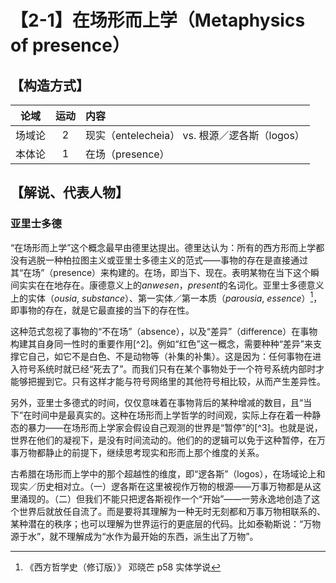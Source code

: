 # 【2-1】在场形而上学（Metaphysics of presence）

## 【构造方式】
|  论域  | 运动 | 内容                                          |
| :----: | :--: | :-------------------------------------------- |
| 场域论 |  2   | 现实（entelecheia） vs. 根源／逻各斯（logos） |
| 本体论 |  1   | 在场（presence）                              |

## 【解说、代表人物】

### 亚里士多德

“在场形而上学”这个概念最早由德里达提出。德里达认为：所有的西方形而上学都没有逃脱一种柏拉图主义或亚里士多德主义的范式——事物的存在是直接通过其“在场”（presence）来构建的。在场，即当下、现在。表明某物在当下这个瞬间实实在在地存在。康德意义上的*anwesen*，*present*的名词化。亚里士多德意义上的实体（*ousia*, *substance*）、第一实体／第一本质（*parousia*, *essence*）[^1]，即事物的存在，就是它最直接的当下的存在性。

这种范式忽视了事物的“不在场”（absence），以及“差异”（difference）在事物构建其自身同一性时的重要作用[^2]。例如“红色”这一概念，需要种种“差异”来支撑它自己，如它不是白色、不是动物等（补集的补集）。这是因为：任何事物在进入符号系统时就已经“死去了”。而我们只有在某个事物处于一个符号系统内部时才能够把握到它。只有这样才能与符号网络里的其他符号相比较，从而产生差异性。

另外，亚里士多德式的时间，仅仅意味着在事物背后的某种增减的数目，且“当下”在时间中是最真实的。这种在场形而上学哲学的时间观，实际上存在着一种静态的暴力——在场形而上学家会假设自己观测的世界是“暂停”的[^3]。也就是说，世界在他们的凝视下，是没有时间流动的。他们的的逻辑可以免于这种暂停，在万事万物都静止的前提下，继续思考现实和形而上那个维度的关系。

古希腊在场形而上学中的那个超越性的维度，即“逻各斯”（logos），在场域论上和现实／历史相对立。（一）逻各斯在这里被视作万物的根源——万事万物都是从这里涌现的。（二）但我们不能只把逻各斯视作一个“开始”——一劳永逸地创造了这个世界后就放任自流了。而是要将其理解为一种无时无刻都和万事万物相联系的、某种潜在的秩序；也可以理解为世界运行的更底层的代码。比如泰勒斯说：“万物源于水”，就不理解成为“水作为最开始的东西，派生出了万物”。

[^1]: 《西方哲学史（修订版）》 邓晓芒 p58 实体学说



